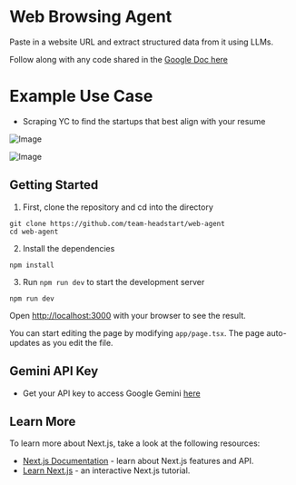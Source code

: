 # Web Browsing Agent

Paste in a website URL and extract structured data from it using LLMs.

Follow along with any code shared in the [Google Doc here](https://docs.google.com/document/d/1FPKXjrThNFa1YXAsW-qfxHvka-JvAnj-BquVSxPTrW8/edit?usp=sharing)

# Example Use Case

- Scraping YC to find the startups that best align with your resume

![Image](https://github.com/user-attachments/assets/32dfe308-957b-4df4-aa80-bc02a93b2fe2)

![Image](https://github.com/user-attachments/assets/f11f900c-8db9-4235-8500-6506819f0ea7)

## Getting Started

1. First, clone the repository and cd into the directory

```
git clone https://github.com/team-headstart/web-agent
cd web-agent
```

2. Install the dependencies

```
npm install
```

3. Run `npm run dev` to start the development server

```
npm run dev
```

Open [http://localhost:3000](http://localhost:3000) with your browser to see the result.

You can start editing the page by modifying `app/page.tsx`. The page auto-updates as you edit the file.

## Gemini API Key

- Get your API key to access Google Gemini [here](https://aistudio.google.com/apikey)

## Learn More

To learn more about Next.js, take a look at the following resources:

- [Next.js Documentation](https://nextjs.org/docs) - learn about Next.js features and API.
- [Learn Next.js](https://nextjs.org/learn) - an interactive Next.js tutorial.
